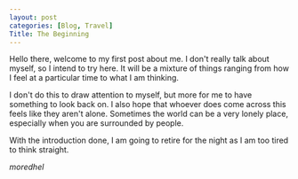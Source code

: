 ```yaml
---
layout: post
categories: [Blog, Travel]
Title: The Beginning
---
```


Hello there, welcome to my first post about me. I don't really talk about myself, so I intend to try here. It will be a mixture of things ranging from how I feel at a particular time to what I am thinking.

I don't do this to draw attention to myself, but more for me to have something to look back on. I also hope that whoever does come across this feels like they aren't alone. Sometimes the world can be a very lonely place, especially when you are surrounded by people.

With the introduction done, I am going to retire for the night as I am too tired to think straight.

_moredhel_
